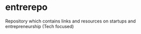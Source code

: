 # entrerepo
Repository which contains links and resources on startups and entrepreneurship (Tech focused)
